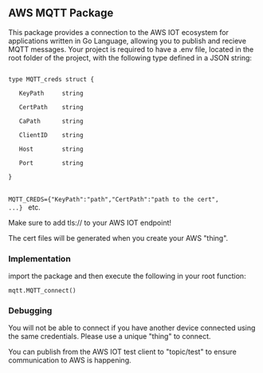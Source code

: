 
<h2>AWS MQTT Package</h2>

This package provides a connection to the AWS IOT ecosystem for applications written in Go Language, allowing you to publish and recieve MQTT messages. Your project is required to have a .env file, located in the root folder of the project, with the following type defined in a JSON string:

<code>
type MQTT_creds struct { <br>
&nbsp; &nbsp;KeyPath&nbsp; &nbsp;&nbsp;&nbsp;string  <br>
&nbsp; &nbsp;CertPath&nbsp;&nbsp;&nbsp;&nbsp;string  <br>
&nbsp; &nbsp;CaPath&nbsp;&nbsp;&nbsp;&nbsp;&nbsp;&nbsp;string  <br>
&nbsp; &nbsp;ClientID&nbsp; &nbsp;&nbsp;string  <br>
&nbsp; &nbsp;Host&nbsp; &nbsp;&nbsp;&nbsp;&nbsp;&nbsp;&nbsp;string  <br>
&nbsp; &nbsp;Port&nbsp; &nbsp;&nbsp;&nbsp;&nbsp;&nbsp;&nbsp;string  <br>
}
</code>

<br>

<code>MQTT_CREDS={"KeyPath":"path","CertPath":"path to the cert", ...} </code> etc.

Make sure to add tls:// to your AWS IOT endpoint!

The cert files will be generated when you create your AWS "thing".  

<h3>Implementation</h3>

import the package and then execute the following in your root function: 	

<code>mqtt.MQTT_connect()</code>

<h3>Debugging</h3>

You will not be able to connect if you have another device connected using the same credentials.  Please use a unique "thing" to connect.

You can publish from the AWS IOT test client to "topic/test" to ensure communication to AWS is happening.
